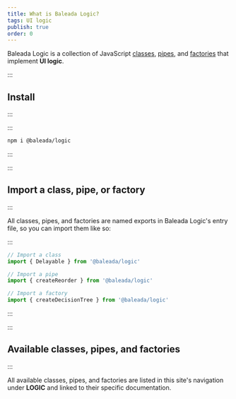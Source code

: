 ```yaml
---
title: What is Baleada Logic?
tags: UI logic
publish: true
order: 0
---
```


Baleada Logic is a collection of JavaScript [classes](/docs/logic/classes-overview), [pipes](/docs/logic/pipes-overview), and [factories](/docs/logic/factories-overview) that implement **UI logic**.


:::
## Install
:::

:::
```bash
npm i @baleada/logic
```
:::


:::
## Import a class, pipe, or factory
:::

All classes, pipes, and factories are named exports in Baleada Logic's entry file, so you can import them like so:

:::
```js
// Import a class
import { Delayable } from '@baleada/logic'

// Import a pipe
import { createReorder } from '@baleada/logic'

// Import a factory
import { createDecisionTree } from '@baleada/logic'
```
:::


:::
## Available classes, pipes, and factories
:::

All available classes, pipes, and factories are listed in this site's navigation under **LOGIC** and linked to their specific documentation.
